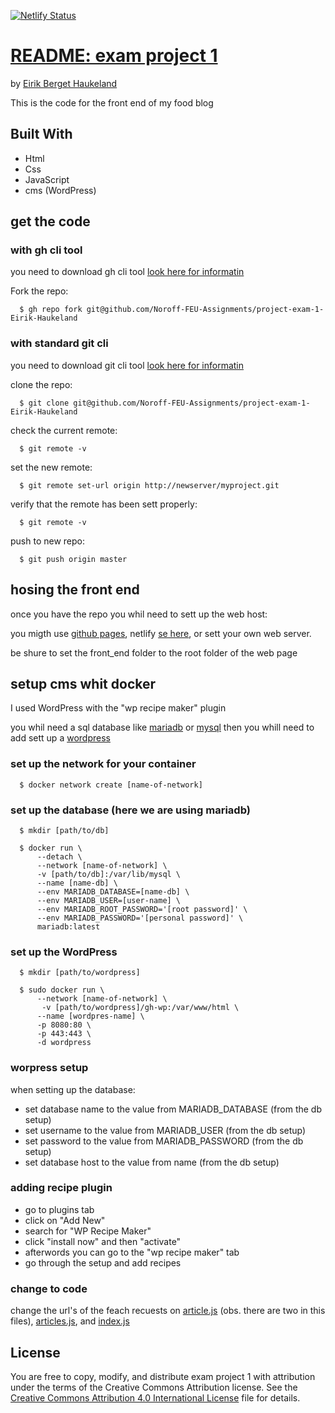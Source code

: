 [![Netlify Status](https://api.netlify.com/api/v1/badges/6cadece7-376e-4ed3-8df7-01112636b75b/deploy-status)](https://app.netlify.com/sites/joyful-halva-a4d44f/deploys)

# [README: exam project 1](https://github.com/Noroff-FEU-Assignments/project-exam-1-Eirik-Haukeland)
by [Eirik Berget Haukeland](https://github.com/Eirik-Haukeland)

This is the code for the front end of my food blog

## Built With
- Html
- Css
- JavaScript
- cms (WordPress)

## get the code

### with gh cli tool
you need to download gh cli tool [look here for informatin](https://github.com/cli/cli#installation)

Fork the repo:
``` shell
  $ gh repo fork git@github.com/Noroff-FEU-Assignments/project-exam-1-Eirik-Haukeland
```

### with standard git cli
you need to download git cli tool [look here for informatin](https://git-scm.com/downloads)

clone the repo:
``` shell
  $ git clone git@github.com/Noroff-FEU-Assignments/project-exam-1-Eirik-Haukeland
```

check the current remote:
``` shell
  $ git remote -v
```

set the new remote:
``` shell
  $ git remote set-url origin http://newserver/myproject.git 
```

verify that the remote has been sett properly:
``` shell
  $ git remote -v
```

push to new repo:
```shell
  $ git push origin master
```

## hosing the front end
once you have the repo you whil need to sett up the web host:

you migth use [github pages](https://docs.github.com/en/pages/getting-started-with-github-pages/creating-a-github-pages-site), 
netlify [se here](https://docs.netlify.com/get-started/), or 
sett your own web server.

be shure to set the front_end folder to the root folder
of the web page

## setup cms whit docker
I used WordPress with the "wp recipe maker" plugin

you whil need a sql database like [mariadb](https://hub.docker.com/_/mariadb) 
or [mysql](https://hub.docker.com/_/mysql) then you whill 
need to add sett up a [wordpress](https://hub.docker.com/_/wordpress)

### set up the network for your container
```shell
  $ docker network create [name-of-network]
```

### set up the database (here we are using mariadb)
```shell
  $ mkdir [path/to/db]

  $ docker run \
      --detach \
      --network [name-of-network] \
      -v [path/to/db]:/var/lib/mysql \
      --name [name-db] \
      --env MARIADB_DATABASE=[name-db] \
      --env MARIADB_USER=[user-name] \
      --env MARIADB_ROOT_PASSWORD='[root password]' \
      --env MARIADB_PASSWORD='[personal password]' \
      mariadb:latest
```

### set up the WordPress
```shell
  $ mkdir [path/to/wordpress]
  
  $ sudo docker run \
      --network [name-of-network] \
       -v [path/to/wordpress]/gh-wp:/var/www/html \
      --name [wordpres-name] \
      -p 8080:80 \
      -p 443:443 \
      -d wordpress
```

### worpress setup
when setting up the database:
- set database name to the value from MARIADB_DATABASE (from the db setup)
- set username to the value from MARIADB_USER (from the db setup)
- set password to the value from MARIADB_PASSWORD (from the db setup)
- set database host to the value from name (from the db setup)

### adding recipe plugin
- go to plugins tab
- click on "Add New"
- search for "WP Recipe Maker"
- click "install now" and then "activate"
- afterwords you can go to the "wp recipe maker" tab
- go through the setup and add recipes

### change to code
change the url's of the feach recuests on 
[article.js](front_end/js/article.js) (obs. there are two 
in this files), [articles.js](front_end/js/articles.js), 
and [index.js](front_end/js/index.js)

## License
You are free to copy, modify, and distribute exam project 1
with attribution under the terms of the Creative Commons 
Attribution license. See the [Creative Commons Attribution
4.0 International License](http://creativecommons.org/licenses/by/4.0/) file
for details.
